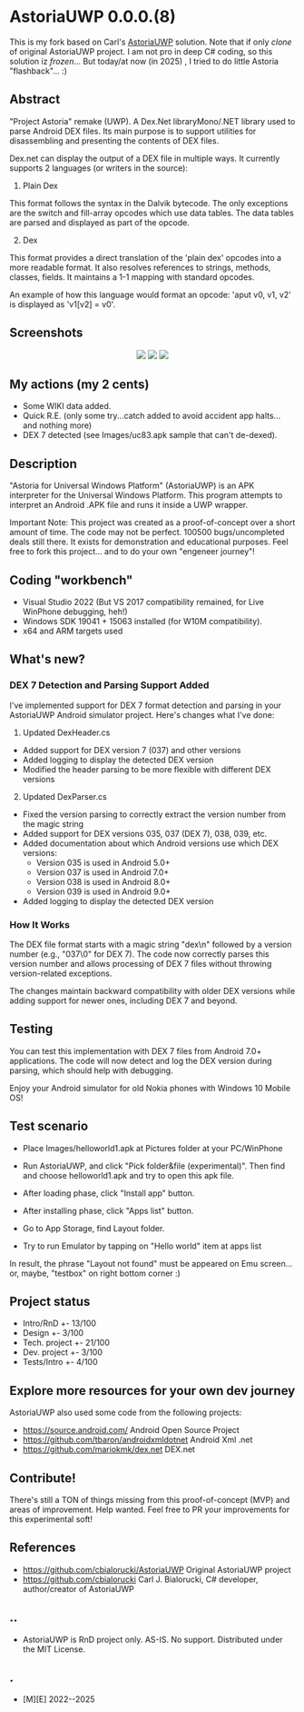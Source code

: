 # AstoriaUWP 0.0.0.(8)

This is my fork based on Carl's [AstoriaUWP](https://github.com/cbialorucki/AstoriaUWP) solution. Note that if only _clone_ of original AstoriaUWP project. I am not pro in deep C# coding, so this solution iz _frozen_... But today/at now (in 2025) , I tried to do little Astoria "flashback"... :)

## Abstract
"Project Astoria" remake (UWP). A Dex.Net libraryMono/.NET library used to parse Android DEX files. Its main purpose is to support utilities for disassembling and presenting the contents of DEX files.

Dex.net can display the output of a DEX file in multiple ways. It currently supports 2 languages (or writers in the source):

1. Plain Dex

This format follows the syntax in the Dalvik bytecode. The only exceptions are the switch and fill-array opcodes which use data tables. The data tables are parsed and displayed as part of the opcode.

2. Dex

This format provides a direct translation of the 'plain dex' opcodes into a more readable format. It also resolves references to strings, methods, classes, fields. It maintains a 1-1 mapping with standard opcodes.

An example of how this language would format an opcode: 'aput v0, v1, v2' is displayed as 'v1[v2] = v0'.

## Screenshots
<p align="center">
  <img src="Images/shot1.png">
  <img src="Images/shot2.png">
  <img src="Images/shot3.png">
</p>

## My actions (my 2 cents) 
- Some WIKI data added. 
- Quick R.E. (only some try...catch added to avoid accident app halts... and nothing more)
- DEX 7 detected (see Images/uc83.apk sample that can't de-dexed).

## Description
"Astoria for Universal Windows Platform" (AstoriaUWP) is an APK interpreter for the Universal Windows Platform. 
This program attempts to interpret an Android .APK file and runs it inside a UWP wrapper.

Important Note: This project was created as a proof-of-concept over a short amount of time. The code may not be perfect. 100500 bugs/uncompleted deals still there.
It exists for demonstration and educational purposes. Feel free to fork this project... and to do your own "engeneer journey"!


## Coding "workbench"
- Visual Studio 2022 (But VS 2017 compatibility remained, for Live WinPhone debugging, heh!)
- Windows SDK 19041 + 15063 installed (for W10M compatibility).
- x64 and ARM targets used

## What's new?

### DEX 7 Detection and Parsing Support Added
I've implemented support for DEX 7 format detection and parsing in your AstoriaUWP Android simulator project. Here's changes what I've done:

1. Updated DexHeader.cs

- Added support for DEX version 7 (037) and other versions
- Added logging to display the detected DEX version
- Modified the header parsing to be more flexible with different DEX versions

2. Updated DexParser.cs

- Fixed the version parsing to correctly extract the version number from the magic string
- Added support for DEX versions 035, 037 (DEX 7), 038, 039, etc.
- Added documentation about which Android versions use which DEX versions:
  - Version 035 is used in Android 5.0+
  - Version 037 is used in Android 7.0+
  - Version 038 is used in Android 8.0+
  - Version 039 is used in Android 9.0+
- Added logging to display the detected DEX version

### How It Works
The DEX file format starts with a magic string "dex\n" followed by a version number (e.g., "037\0" for DEX 7). The code now correctly parses this version number and allows processing of DEX 7 files without throwing version-related exceptions.

The changes maintain backward compatibility with older DEX versions while adding support for newer ones, including DEX 7 and beyond.

## Testing
You can test this implementation with DEX 7 files from Android 7.0+ applications. The code will now detect and log the DEX version during parsing, which should help with debugging.

Enjoy your Android simulator for old Nokia phones with Windows 10 Mobile OS!

## Test scenario
- Place Images/helloworld1.apk at Pictures folder at your PC/WinPhone

- Run AstoriaUWP, and click "Pick folder&file (experimental)". Then find and choose helloworld1.apk and try to open this apk file.
- After loading phase, click "Install app" button.
- After installing phase, click "Apps list" button.
- Go to App Storage, find Layout folder.
- Try to run Emulator by tapping on "Hello world" item at apps list

In result, the phrase "Layout not found" must be appeared on Emu screen... or, maybe, "testbox" on right bottom corner :)


## Project status
- Intro/RnD +- 13/100
- Design +- 3/100 
- Tech. project +- 21/100
- Dev. project  +- 3/100
- Tests/Intro   +- 4/100


## Explore more resources for your own dev journey

AstoriaUWP also used some code from the following projects:
- https://source.android.com/                 Android Open Source Project
- https://github.com/tbaron/androidxmldotnet  Android Xml .net
- https://github.com/mariokmk/dex.net         DEX.net


## Contribute!
There's still a TON of things missing from this proof-of-concept (MVP) and areas of improvement. Help wanted. 
Feel free to PR your improvements for this experimental soft!

## References
- https://github.com/cbialorucki/AstoriaUWP Original AstoriaUWP project 
- https://github.com/cbialorucki Carl J. Bialorucki, C# developer, author/creator of AstoriaUWP

## .. 

- AstoriaUWP is RnD project only. AS-IS. No support. Distributed under the MIT License.

## .
- [M][E] 2022--2025


